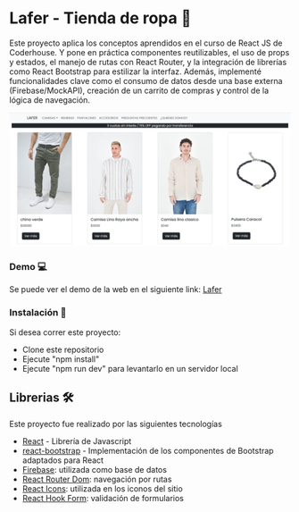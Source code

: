 # Lafer - Tienda de ropa 👔

Este proyecto aplica los conceptos aprendidos en el curso de React JS de Coderhouse. Y pone en práctica componentes reutilizables, el uso de props y estados, el manejo de rutas con React Router, y la integración de librerías como React Bootstrap para estilizar la interfaz. Además, implementé funcionalidades clave como el consumo de datos desde una base externa (Firebase/MockAPI), creación de un carrito de compras y control de la lógica de navegación.


![image](public/forReadme.png)


### Demo 💻

Se puede ver el demo de la web en el siguiente link: [Lafer](https://leagueofhighlights.herokuapp.com/)

### Instalación 🔧

Si desea correr este proyecto:

* Clone este repositorio 
* Ejecute "npm install"
* Ejecute "npm run dev" para levantarlo en un servidor local

## Librerias 🛠️

Este proyecto fue realizado por las siguientes tecnologías

* [React](https://reactjs.org/) - Librería de Javascript
* [react-bootstrap](https://react-bootstrap.netlify.app) - Implementación de los componentes de Bootstrap adaptados para React
* [Firebase](https://firebase.google.com/): utilizada como base de datos
* [React Router Dom](https://reactrouter.com/): navegación por rutas
* [React Icons](https://react-icons.github.io/react-icons/): utilizada en los iconos del sitio
* [React Hook Form](https://reactrouter.com/): validación de formularios

